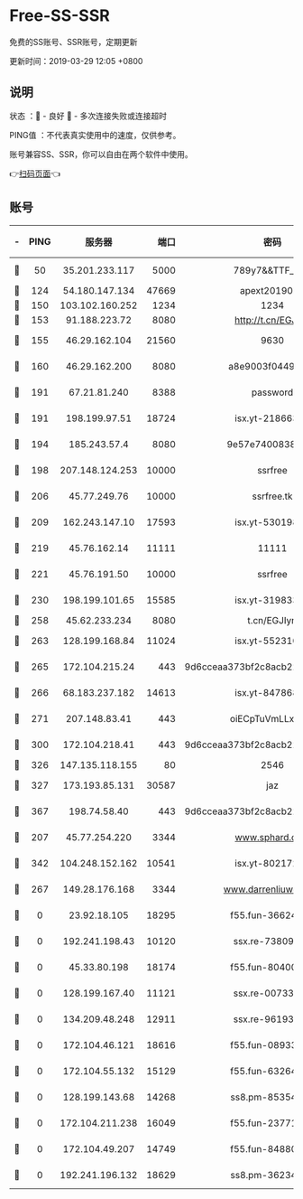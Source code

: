 # Free-SS-SSR

免费的SS账号、SSR账号，定期更新

更新时间：2019-03-29 12:05 +0800

## 说明

状态     ：🙂 - 良好 🙁 - 多次连接失败或连接超时

PING值   ：不代表真实使用中的速度，仅供参考。

账号兼容SS、SSR，你可以自由在两个软件中使用。

👉[扫码页面](https://liesauer.github.io/Free-SS-SSR/)👈

## 账号

|-|PING|服务器|端口|密码|加密方式|区域|
|:----:|:----:|:-----:|-----:|:----:|:----:|:----:|
|🙂|50|35.201.233.117|5000|789y7&&TTF_+><|aes-256-cfb|US|
|🙂|124|54.180.147.134|47669|apext2019001|chacha20|KR|
|🙂|150|103.102.160.252|1234|1234|rc4-md5|JP|
|🙂|153|91.188.223.72|8080|http://t.cn/EGJIyrl|rc4-md5|RU|
|🙂|155|46.29.162.104|21560|9630|aes-128-ctr|RU|
|🙂|160|46.29.162.200|8080|a8e9003f0449cea5|chacha20-ietf|RU|
|🙂|191|67.21.81.240|8388|password|aes-256-cfb|US|
|🙂|191|198.199.97.51|18724|isx.yt-21866336|aes-256-cfb|US|
|🙂|194|185.243.57.4|8080|9e57e7400838a01e|chacha20-ietf|US|
|🙂|198|207.148.124.253|10000|ssrfree|aes-256-cfb|SG|
|🙂|206|45.77.249.76|10000|ssrfree.tk|aes-256-cfb|SG|
|🙂|209|162.243.147.10|17593|isx.yt-53019880|aes-256-cfb|US|
|🙂|219|45.76.162.14|11111|11111|aes-256-cfb|SG|
|🙂|221|45.76.191.50|10000|ssrfree|aes-256-cfb|SG|
|🙂|230|198.199.101.65|15585|isx.yt-31983348|aes-256-cfb|US|
|🙂|258|45.62.233.234|8080|t.cn/EGJIyrl|rc4-md5|CA|
|🙂|263|128.199.168.84|11024|isx.yt-55231096|aes-256-cfb|SG|
|🙂|265|172.104.215.24|443|9d6cceaa373bf2c8acb22e60b6a58be6|aes-256-cfb|US|
|🙂|266|68.183.237.182|14613|isx.yt-84786883|aes-256-cfb|SG|
|🙂|271|207.148.83.41|443|oiECpTuVmLLxk4Ts|aes-256-cfb|AU|
|🙂|300|172.104.218.41|443|9d6cceaa373bf2c8acb22e60b6a58be6|aes-256-cfb|US|
|🙂|326|147.135.118.155|80|2546|chacha20|US|
|🙂|327|173.193.85.131|30587|jaz|aes-256-cfb|US|
|🙂|367|198.74.58.40|443|9d6cceaa373bf2c8acb22e60b6a58be6|aes-256-cfb|US|
|🙂|207|45.77.254.220|3344|www.sphard.com|aes-256-cfb|SG|
|🙂|342|104.248.152.162|10541|isx.yt-80217237|aes-256-cfb|SG|
|🙁|267|149.28.176.168|3344|www.darrenliuwei.com|aes-256-cfb|AU|
|🙁|0|23.92.18.105|18295|f55.fun-36624119|aes-256-cfb|US|
|🙁|0|192.241.198.43|10120|ssx.re-73809534|aes-256-cfb|US|
|🙁|0|45.33.80.198|18174|f55.fun-80400904|aes-256-cfb|US|
|🙁|0|128.199.167.40|11121|ssx.re-00733888|aes-256-cfb|SG|
|🙁|0|134.209.48.248|12911|ssx.re-96193114|aes-256-cfb|US|
|🙁|0|172.104.46.121|18616|f55.fun-08933547|aes-256-cfb|SG|
|🙁|0|172.104.55.132|15129|f55.fun-63264424|aes-256-cfb|SG|
|🙁|0|128.199.143.68|14268|ss8.pm-85354499|aes-256-cfb|SG|
|🙁|0|172.104.211.238|16049|f55.fun-23771656|aes-256-cfb|US|
|🙁|0|172.104.49.207|14749|f55.fun-84880621|aes-256-cfb|SG|
|🙁|0|192.241.196.132|18629|ss8.pm-36234428|aes-256-cfb|US|
